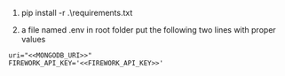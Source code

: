 1. pip install -r .\requirements.txt

2.  a file named .env in root folder put the following two lines with proper values 

```
uri="<<MONGODB_URI>>"
FIREWORK_API_KEY='<<FIREWORK_API_KEY>>'
```
